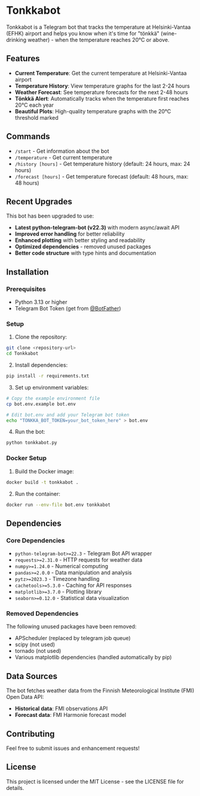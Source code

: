 # Tonkkabot

Tonkkabot is a Telegram bot that tracks the temperature at Helsinki-Vantaa (EFHK) airport and helps you know when it's time for "tönkkä" (wine-drinking weather) - when the temperature reaches 20°C or above.

## Features

- **Current Temperature**: Get the current temperature at Helsinki-Vantaa airport
- **Temperature History**: View temperature graphs for the last 2-24 hours
- **Weather Forecast**: See temperature forecasts for the next 2-48 hours
- **Tönkkä Alert**: Automatically tracks when the temperature first reaches 20°C each year
- **Beautiful Plots**: High-quality temperature graphs with the 20°C threshold marked

## Commands

- `/start` - Get information about the bot
- `/temperature` - Get current temperature
- `/history [hours]` - Get temperature history (default: 24 hours, max: 24 hours)
- `/forecast [hours]` - Get temperature forecast (default: 48 hours, max: 48 hours)

## Recent Upgrades

This bot has been upgraded to use:

- **Latest python-telegram-bot (v22.3)** with modern async/await API
- **Improved error handling** for better reliability
- **Enhanced plotting** with better styling and readability
- **Optimized dependencies** - removed unused packages
- **Better code structure** with type hints and documentation

## Installation

### Prerequisites

- Python 3.13 or higher
- Telegram Bot Token (get from [@BotFather](https://t.me/botfather))

### Setup

1. Clone the repository:

```bash
git clone <repository-url>
cd Tonkkabot
```

2. Install dependencies:

```bash
pip install -r requirements.txt
```

3. Set up environment variables:

```bash
# Copy the example environment file
cp bot.env.example bot.env

# Edit bot.env and add your Telegram bot token
echo "TONKKA_BOT_TOKEN=your_bot_token_here" > bot.env
```

4. Run the bot:

```bash
python tonkkabot.py
```

### Docker Setup

1. Build the Docker image:

```bash
docker build -t tonkkabot .
```

2. Run the container:

```bash
docker run --env-file bot.env tonkkabot
```

## Dependencies

### Core Dependencies

- `python-telegram-bot>=22.3` - Telegram Bot API wrapper
- `requests>=2.31.0` - HTTP requests for weather data
- `numpy>=1.24.0` - Numerical computing
- `pandas>=2.0.0` - Data manipulation and analysis
- `pytz>=2023.3` - Timezone handling
- `cachetools>=5.3.0` - Caching for API responses
- `matplotlib>=3.7.0` - Plotting library
- `seaborn>=0.12.0` - Statistical data visualization

### Removed Dependencies

The following unused packages have been removed:

- APScheduler (replaced by telegram job queue)
- scipy (not used)
- tornado (not used)
- Various matplotlib dependencies (handled automatically by pip)

## Data Sources

The bot fetches weather data from the Finnish Meteorological Institute (FMI) Open Data API:

- **Historical data**: FMI observations API
- **Forecast data**: FMI Harmonie forecast model

## Contributing

Feel free to submit issues and enhancement requests!

## License

This project is licensed under the MIT License - see the LICENSE file for details.

